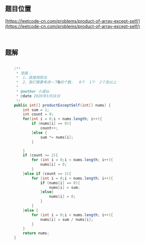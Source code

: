 ## 题目位置

[https://leetcode-cn.com/problems/product-of-array-except-self/](https://leetcode-cn.com/problems/product-of-array-except-self/)

<br/>

## 题解

```java

    /**
     * 思路：
     *  1、直接用除法
     *  2、我们需要考虑一下O的个数，  0个  1个  2个及以上
     *
     * @author 小道仙
     * @date 2020年3月18日
     */
    public int[] productExceptSelf(int[] nums) {
        int sum = 1;
        int count = 0;
        for(int i = 0;i < nums.length; i++){
            if (nums[i] == 0){
                count++;
            }else {
                sum *= nums[i];
            }

        }
        if (count >= 2){
            for (int i = 0;i < nums.length; i++){
                nums[i] = 0;
            }
        }else if (count == 1){
            for (int i = 0;i < nums.length; i++){
                if (nums[i] == 0){
                    nums[i] = sum;
                }else{
                    nums[i] = 0;
                }
            }
        }else {
            for (int i = 0;i < nums.length; i++){
                nums[i] = sum / nums[i];
            }
        }
        return nums;
    }

```